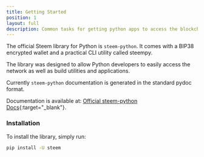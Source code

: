 ```yaml
---
title: Getting Started
position: 1
layout: full
description: Common tasks for getting python apps to access the blockchain
---
```


The official Steem library for Python is `steem-python`. It comes with a BIP38 encrypted wallet and a practical CLI utility called steempy. 

The library was designed to allow Python developers to easily access the network as well as build utilities and applications. 

Currently `steem-python` documentation is generated in the standard pydoc format. 

Documentation is available at: [Official steem-python Docs](http://steem.readthedocs.io/en/latest/){:target="_blank"}.

### Installation

To install the library, simply run:

```bash
pip install -U steem
```
